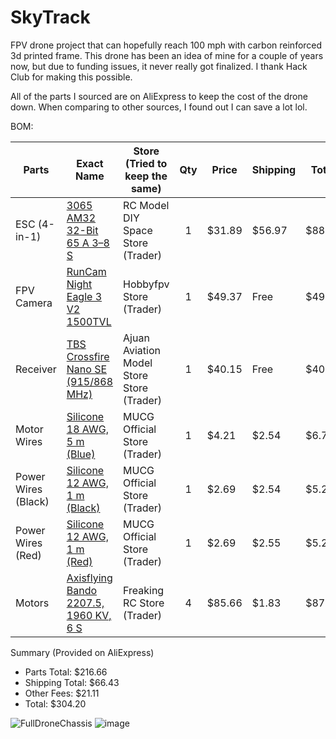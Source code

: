 # SkyTrack
FPV drone project that can hopefully reach 100 mph with carbon reinforced 3d printed frame. This drone has been an idea of mine for a couple of years now, but due to funding issues, it never really got finalized. I thank Hack Club for making this possible. 

All of the parts I sourced are on AliExpress to keep the cost of the drone down. When comparing to other sources, I found out I can save a lot lol. 

BOM:

| Parts                     | Exact Name                                   | Store (Tried to keep the same)| Qty |Price             | Shipping  | Total    |
|--------------------------|-----------------------------------------------|-------------------------------|:---:|-----------------|-----------|-----------|
| ESC (4-in-1)             | [3065 AM32 32-Bit 65 A 3–8 S   ](https://www.aliexpress.us/item/3256808309426590.html?spm=a2g0o.productlist.main.2.80a57d4c8ZtVqQ&algo_pvid=09be8806-83e5-4649-baa6-73b0fa96e461&algo_exp_id=09be8806-83e5-4649-baa6-73b0fa96e461-1&pdp_ext_f=%7B%22order%22%3A%221%22%2C%22eval%22%3A%221%22%7D&pdp_npi=4%40dis%21USD%2171.46%2146.45%21%21%21510.81%21332.03%21%402101eab017501053454656072ea805%2112000045403840609%21sea%21US%216374919476%21ABX&curPageLogUid=m6aoJbF4jXO3&utparam-url=scene%3Asearch%7Cquery_from%3A)               | RC Model DIY Space Store (Trader)     |  1  | $31.89          | $56.97    | $88.86    |
| FPV Camera               |[ RunCam Night Eagle 3 V2 1500TVL  ](https://www.aliexpress.us/item/3256805455115288.html?spm=a2g0o.productlist.main.4.5db6YSEkYSEk0C&algo_pvid=261483e5-58de-4f9c-8312-8f4765e57667&algo_exp_id=261483e5-58de-4f9c-8312-8f4765e57667-3&pdp_ext_f=%7B%22order%22%3A%22223%22%2C%22eval%22%3A%221%22%7D&pdp_npi=4%40dis%21USD%21202.56%2143.72%21%21%211447.86%21312.48%21%402103146c17501047110695981ecbe1%2112000033975387978%21sea%21US%216374919476%21ABX&curPageLogUid=6Aknx2g6nTA6&utparam-url=scene%3Asearch%7Cquery_from%3A)| Hobbyfpv Store (Trader)      |  1  | $49.37          | Free      | $49.37    |
| Receiver                 | [TBS Crossfire Nano SE (915/868 MHz)](https://www.aliexpress.us/item/3256808530734463.html?spm=a2g0o.productlist.main.5.f639ysqNysqN4B&algo_pvid=e91828f9-9526-4253-84ad-f4e41a6b4a06&algo_exp_id=e91828f9-9526-4253-84ad-f4e41a6b4a06-4&pdp_ext_f=%7B%22order%22%3A%227%22%2C%22eval%22%3A%221%22%7D&pdp_npi=4%40dis%21USD%2174.18%2137.09%21%21%21530.24%21265.12%21%40210330dd17501048330688806edf99%2112000046369874146%21sea%21US%216374919476%21ABX&curPageLogUid=qjL3sTBHc5mA&utparam-url=scene%3Asearch%7Cquery_from%3A)           | Ajuan Aviation Model Store Store (Trader)         |  1  | $40.15          | Free      | $40.15    |
| Motor Wires              |[ Silicone 18 AWG, 5 m (Blue) ](https://www.aliexpress.us/item/3256802725059624.html?spm=a2g0o.productlist.main.10.3112GiFvGiFvYd&algo_pvid=fa86d386-4f93-41a7-ba71-0f46cb5c5ec5&algo_exp_id=fa86d386-4f93-41a7-ba71-0f46cb5c5ec5-9&pdp_ext_f=%7B%22order%22%3A%223600%22%2C%22eval%22%3A%221%22%7D&pdp_npi=4%40dis%21USD%2119.60%210.99%21%21%21140.08%217.04%21%402101c5ac17501048729241978ed16d%2112000037763624828%21sea%21US%216374919476%21ABX&curPageLogUid=nqeek62bFz2k&utparam-url=scene%3Asearch%7Cquery_from%3A)                  | MUCG Official Store (Trader)       |  1  | $4.21           | $2.54     | $6.75     |
| Power Wires (Black)      | [Silicone 12 AWG, 1 m (Black) ](https://www.aliexpress.us/item/3256802725059624.html?spm=a2g0o.productlist.main.10.3112GiFvGiFvYd&algo_pvid=fa86d386-4f93-41a7-ba71-0f46cb5c5ec5&algo_exp_id=fa86d386-4f93-41a7-ba71-0f46cb5c5ec5-9&pdp_ext_f=%7B%22order%22%3A%223600%22%2C%22eval%22%3A%221%22%7D&pdp_npi=4%40dis%21USD%2119.60%210.99%21%21%21140.08%217.04%21%402101c5ac17501048729241978ed16d%2112000037763624828%21sea%21US%216374919476%21ABX&curPageLogUid=nqeek62bFz2k&utparam-url=scene%3Asearch%7Cquery_from%3A)                 | MUCG Official Store (Trader)       |  1  | $2.69           | $2.54     | $5.23     |
| Power Wires (Red)        | [Silicone 12 AWG, 1 m (Red) ](https://www.aliexpress.us/item/3256802725059624.html?spm=a2g0o.productlist.main.10.3112GiFvGiFvYd&algo_pvid=fa86d386-4f93-41a7-ba71-0f46cb5c5ec5&algo_exp_id=fa86d386-4f93-41a7-ba71-0f46cb5c5ec5-9&pdp_ext_f=%7B%22order%22%3A%223600%22%2C%22eval%22%3A%221%22%7D&pdp_npi=4%40dis%21USD%2119.60%210.99%21%21%21140.08%217.04%21%402101c5ac17501048729241978ed16d%2112000037763624828%21sea%21US%216374919476%21ABX&curPageLogUid=nqeek62bFz2k&utparam-url=scene%3Asearch%7Cquery_from%3A)                   | MUCG Official Store (Trader)       |  1  | $2.69           | $2.55     | $5.24     |
| Motors                   | [Axisflying Bando 2207.5, 1960 KV, 6 S  ](https://www.aliexpress.us/item/3256806145330407.html?spm=a2g0o.productlist.main.4.501f20c733vHOQ&algo_pvid=b10bf2b5-d16d-4acb-bc7a-43906a65d638&algo_exp_id=b10bf2b5-d16d-4acb-bc7a-43906a65d638-3&pdp_ext_f=%7B%22order%22%3A%221%22%2C%22eval%22%3A%221%22%7D&pdp_npi=4%40dis%21USD%21112.05%2189.64%21%21%21112.05%2189.64%21%402101c59117501049199567453ef878%2112000036788550396%21sea%21US%216374919476%21ABX&curPageLogUid=p2T0v9pEKlOY&utparam-url=scene%3Asearch%7Cquery_from%3A)       | Freaking RC Store (Trader)       |  4  | $85.66          | $1.83     | $87.49    |

Summary (Provided on AliExpress)
- Parts Total: $216.66  
- Shipping Total: $66.43  
- Other Fees: $21.11  
- Total: $304.20

![FullDroneChassis](https://github.com/user-attachments/assets/a5cf9442-6194-4b69-ab83-8ceac8dc300c)
![image](https://github.com/user-attachments/assets/b154f187-b209-493b-88ba-eba3c47a2823)

